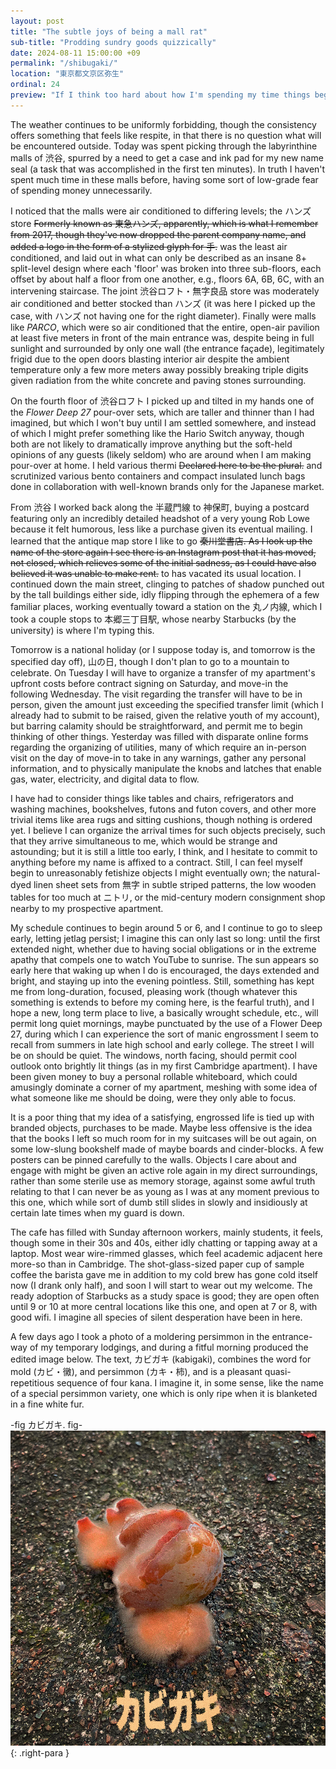 ```yaml
---
layout: post
title: "The subtle joys of being a mall rat"
sub-title: "Prodding sundry goods quizzically"
date: 2024-08-11 15:00:00 +09
permalink: "/shibugaki/"
location: "東京都文京区弥生"
ordinal: 24
preview: "If I think too hard about how I'm spending my time things begin to bubble and peel like lacquer in the sun."
---
```


The weather continues to be uniformly forbidding, though the consistency offers something that feels like respite, in that there is no question what will be encountered outside. Today was spent picking through the labyrinthine malls of 渋谷, spurred by a need to get a case and ink pad for my new name seal (a task that was accomplished in the first ten minutes). In truth I haven't spent much time in these malls before, having some sort of low-grade fear of spending money unnecessarily.

I noticed that the malls were air conditioned to differing levels; the ハンズ store ~~Formerly known as 東急ハンズ, apparently, which is what I remember from 2017, though they've now dropped the parent company name, and added a logo in the form of a stylized glyph for 手.~~ was the least air conditioned, and laid out in what can only be described as an insane 8+ split-level design where each 'floor' was broken into three sub-floors, each offset by about half a floor from one another, e.g., floors 6A, 6B, 6C, with an intervening staircase. The joint 渋谷ロフト・無字良品 store was moderately air conditioned and better stocked than ハンズ (it was here I picked up the case, with ハンズ not having one for the right diameter). Finally were malls like *PARCO*, which were so air conditioned that the entire, open-air pavilion at least five meters in front of the main entrance was, despite being in full sunlight and surrounded by only one wall (the entrance façade), legitimately frigid due to the open doors blasting interior air despite the ambient temperature only a few more meters away possibly breaking triple digits given radiation from the white concrete and paving stones surrounding.

On the fourth floor of 渋谷ロフト I picked up and tilted in my hands one of the *Flower Deep 27* pour-over sets, which are taller and thinner than I had imagined, but which I won't buy until I am settled somewhere, and instead of which I might prefer something like the Hario Switch anyway, though both are not likely to dramatically improve anything but the soft-held opinions of any guests (likely seldom) who are around when I am making pour-over at home. I held various thermi ~~Declared here to be the plural.~~ and scrutinized various bento containers and compact insulated lunch bags done in collaboration with well-known brands only for the Japanese market.

From 渋谷 I worked back along the 半蔵門線 to 神保町, buying a postcard featuring only an incredibly detailed headshot of a very young Rob Lowe because it felt humorous, less like a purchase given its eventual mailing. I learned that the antique map store I like to go ~~秦川堂書店. As I look up the name of the store again I see there is an Instagram post that it has moved, not closed, which relieves some of the initial sadness, as I could have also believed it was unable to make rent.~~ to has vacated its usual location. I continued down the main street, clinging to patches of shadow punched out by the tall buildings either side, idly flipping through the ephemera of a few familiar places, working eventually toward a station on the 丸ノ内線, which I took a couple stops to 本郷三丁目駅, whose nearby Starbucks (by the university) is where I'm typing this.

Tomorrow is a national holiday (or I suppose today is, and tomorrow is the specified day off), 山の日, though I don't plan to go to a mountain to celebrate. On Tuesday I will have to organize a transfer of my apartment's upfront costs before contract signing on Saturday, and move-in the following Wednesday. The visit regarding the transfer will have to be in person, given the amount just exceeding the specified transfer limit (which I already had to submit to be raised, given the relative youth of my account), but barring calamity should be straightforward, and permit me to begin thinking of other things. Yesterday was filled with disparate online forms regarding the organizing of utilities, many of which require an in-person visit on the day of move-in to take in any warnings, gather any personal information, and to physically manipulate the knobs and latches that enable gas, water, electricity, and digital data to flow.

I have had to consider things like tables and chairs, refrigerators and washing machines, bookshelves, futons and futon covers, and other more trivial items like area rugs and sitting cushions, though nothing is ordered yet. I believe I can organize the arrival times for such objects precisely, such that they arrive simultaneous to me, which would be strange and astounding; but it is still a little too early, I think, and I hesitate to commit to anything before my name is affixed to a contract. Still, I can feel myself begin to unreasonably fetishize objects I might eventually own; the natural-dyed linen sheet sets from 無字 in subtle striped patterns, the low wooden tables for too much at ニトリ, or the mid-century modern consignment shop nearby to my prospective apartment. 

My schedule continues to begin around 5 or 6, and I continue to go to sleep early, letting jetlag persist; I imagine this can only last so long: until the first extended night, whether due to having social obligations or in the extreme apathy that compels one to watch YouTube to sunrise. The sun appears so early here that waking up when I do is encouraged, the days extended and bright, and staying up into the evening pointless. Still, something has kept me from long-duration, focused, pleasing work (though whatever this something is extends to before my coming here, is the fearful truth), and I hope a new, long term place to live, a basically wrought schedule, etc., will permit long quiet mornings, maybe punctuated by the use of a Flower Deep 27, during which I can experience the sort of manic engrossment I seem to recall from summers in late high school and early college. The street I will be on should be quiet. The windows, north facing, should permit cool outlook onto brightly lit things (as in my first Cambridge apartment). I have been given money to buy a personal rollable whiteboard, which could amusingly dominate a corner of my apartment, meshing with some idea of what someone like me should be doing, were they only able to focus.

It is a poor thing that my idea of a satisfying, engrossed life is tied up with branded objects, purchases to be made. Maybe less offensive is the idea that the books I left so much room for in my suitcases will be out again, on some low-slung bookshelf made of maybe boards and cinder-blocks. A few posters can be pinned carefully to the walls. Objects I care about and engage with might be given an active role again in my direct surroundings, rather than some sterile use as memory storage, against some awful truth relating to that I can never be as young as I was at any moment previous to this one, which while sort of dumb still slides in slowly and insidiously at certain late times when my guard is down.

The cafe has filled with Sunday afternoon workers, mainly students, it feels, though some in their 30s and 40s, either idly chatting or tapping away at a laptop. Most wear wire-rimmed glasses, which feel academic adjacent here more-so than in Cambridge. The shot-glass-sized paper cup of sample coffee the barista gave me in addition to my cold brew has gone cold itself now (I drank only half), and soon I will start to wear out my welcome. The ready adoption of Starbucks as a study space is good; they are open often until 9 or 10 at more central locations like this one, and open at 7 or 8, with good wifi. I imagine all species of silent desperation have been in here.

A few days ago I took a photo of a moldering persimmon in the entrance-way of my temporary lodgings, and during a fitful morning produced the edited image below. The text, カビガキ (kabigaki), combines the word for mold (カビ・黴), and persimmon (カキ・柿), and is a pleasant quasi-repetitious sequence of four kana. I imagine it, in some sense, like the name of a special persimmon variety, one which is only ripe when it is blanketed in a fine white fur.

-fig カビガキ. fig-![カビガキ](/assets/img/カビガキ.jpg)
{: .right-para }

